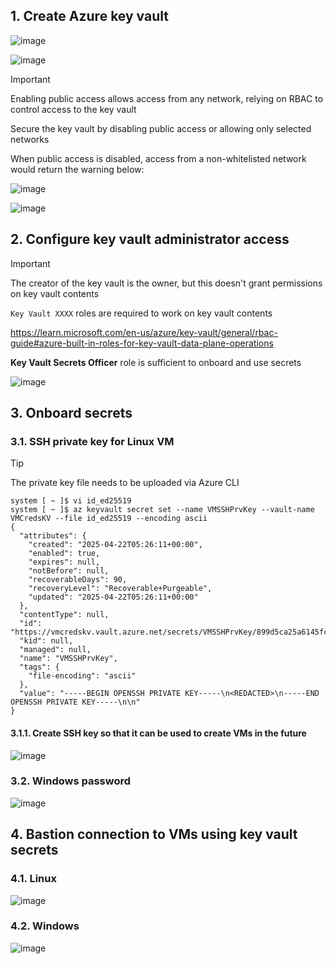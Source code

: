 ## 1. Create Azure key vault

![image](https://github.com/user-attachments/assets/e7cccf42-06a5-4f10-a917-9981d4685310)

![image](https://github.com/user-attachments/assets/95719382-f88b-479a-89d9-351d1c43df17)

> [!Important]
>
> Enabling public access allows access from any network, relying on RBAC to control access to the key vault
>
> Secure the key vault by disabling public access or allowing only selected networks
>
> When public access is disabled, access from a non-whitelisted network would return the warning below:
> 
> ![image](https://github.com/user-attachments/assets/93b4bf0d-6cd7-45dd-a3b3-87618e002eef)

![image](https://github.com/user-attachments/assets/f9a698d1-2742-4a50-95f5-31fa0835fe49)

## 2. Configure key vault administrator access

> [!Important]
>
> The creator of the key vault is the owner, but this doesn't grant permissions on key vault contents
>
> `Key Vault XXXX` roles are required to work on key vault contents
>
> https://learn.microsoft.com/en-us/azure/key-vault/general/rbac-guide#azure-built-in-roles-for-key-vault-data-plane-operations

**Key Vault Secrets Officer** role is sufficient to onboard and use secrets

![image](https://github.com/user-attachments/assets/319cb7b1-244b-45bb-b6d4-aca4a3b2ee79)

## 3. Onboard secrets

### 3.1. SSH private key for Linux VM

> [!Tip]
>
> The private key file needs to be uploaded via Azure CLI

```pwsh
system [ ~ ]$ vi id_ed25519
system [ ~ ]$ az keyvault secret set --name VMSSHPrvKey --vault-name VMCredsKV --file id_ed25519 --encoding ascii
{
  "attributes": {
    "created": "2025-04-22T05:26:11+00:00",
    "enabled": true,
    "expires": null,
    "notBefore": null,
    "recoverableDays": 90,
    "recoveryLevel": "Recoverable+Purgeable",
    "updated": "2025-04-22T05:26:11+00:00"
  },
  "contentType": null,
  "id": "https://vmcredskv.vault.azure.net/secrets/VMSSHPrvKey/899d5ca25a6145fcbedf5249bb06a31b",
  "kid": null,
  "managed": null,
  "name": "VMSSHPrvKey",
  "tags": {
    "file-encoding": "ascii"
  },
  "value": "-----BEGIN OPENSSH PRIVATE KEY-----\n<REDACTED>\n-----END OPENSSH PRIVATE KEY-----\n\n"
}
```

#### 3.1.1. Create SSH key so that it can be used to create VMs in the future

![image](https://github.com/user-attachments/assets/254f290e-da61-4b99-90ea-997bb679d651)

### 3.2. Windows password

![image](https://github.com/user-attachments/assets/ee1057dc-046a-4e7c-8658-623965c59286)

## 4. Bastion connection to VMs using key vault secrets

### 4.1. Linux

![image](https://github.com/user-attachments/assets/424e5678-7bfb-4b59-97d5-ec38ac367314)

### 4.2. Windows

![image](https://github.com/user-attachments/assets/1a1eb6eb-9403-4a27-9140-1d440a9d4144)
